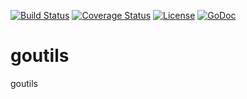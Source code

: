[![Build Status](https://img.shields.io/travis/lifezq/goutils.svg?style=flat-square)](https://travis-ci.org/lifezq/goutils)
[![Coverage Status](https://img.shields.io/coveralls/lifezq/goutils.svg?style=flat-square)](https://coveralls.io/github/lifezq/goutils?branch=master)
[![License](http://img.shields.io/badge/license-apache-blue.svg?style=flat-square)](https://raw.githubusercontent.com/lifezq/goutils/master/LICENSE)
[![GoDoc](http://img.shields.io/badge/go-documentation-blue.svg?style=flat-square)](http://godoc.org/github.com/lifezq/goutils)

# goutils
goutils
